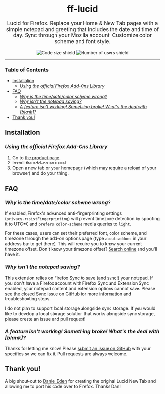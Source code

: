 <div align="center">
<h1>ff-lucid</h1>
<p style="font-size: 1.2em;">Lucid for Firefox. Replace your Home & New Tab pages with a simple notepad and greeting that includes the date and time of day. Sync through your Mozilla account. Customize color scheme and font style.</p>
<img src="https://img.shields.io/github/languages/code-size/bost-ty/firefox-lucid" alt="Code size shield">
<img src="https://img.shields.io/amo/users/fflucid@fflucid.com" alt="Number of users shield">
</div>

<hr />

### Table of Contents

- [Installation](#installation)
  - [_Using the official Firefox Add-Ons Library_](#using-the-official-firefox-add-ons-library)
- [FAQ](#faq)
  - [_Why is the time/date/color scheme wrong?_](#why-is-the-timedatecolor-scheme-wrong)
  - [_Why isn't the notepad saving?_](#why-isnt-the-notepad-saving)
  - [_A feature isn't working! Something broke! What's the deal with [blank]?_](#a-feature-isnt-working-something-broke-whats-the-deal-with-blank)
- [Thank you!](#thank-you)

## Installation

### _Using the official Firefox Add-Ons Library_

1. Go to [the product page](https://addons.mozilla.org/en-US/firefox/addon/ff-lucid/).
2. Install the add-on as usual.
3. Open a new tab or your homepage (which may require a reload of your browser) and do your thing.

## FAQ

### _Why is the time/date/color scheme wrong?_

If enabled, Firefox's advanced anti-fingerprinting settings (`privacy.resistFingerprinting`) will prevent timezone detection by spoofing it to UTC±0 and `prefers-color-scheme` media queries to `light`.

For these cases, users can set their preferred font, color scheme, and timezone through the add-on options page (type `about:addons` in your address bar to get there). This will require you to know your current timezone offset. Don't know your timezone offset? [Search online](https://duckduckgo.com) and you'll have it.

### _Why isn't the notepad saving?_

This extension relies on Firefox Sync to save (and sync!) your notepad. If you don't have a Firefox account with Firefox Sync and Extension Sync enabled, your notepad content and extension options cannot save. Please see the closed Sync issue on GitHub for more information and troubleshooting steps.

I do not plan to support local storage alongside sync storage. If you would like to develop a local storage solution that works alongside sync storage, please create an issue and pull request!

### _A feature isn't working! Something broke! What's the deal with [blank]?_

Thanks for letting me know! Please [submit an issue on GitHub](https://github.com/bost-ty/firefox-lucid/issues) with your specifics so we can fix it. Pull requests are always welcome.

## Thank you!

A big shout-out to [Daniel Eden](https://github.com/daneden) for creating the original Lucid New Tab and allowing me to port his code over to Firefox. Thanks Dan!
